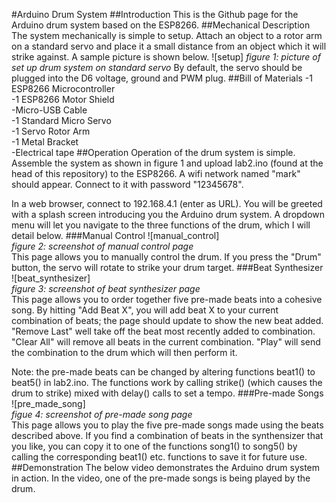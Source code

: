 #Arduino Drum System
##Introduction
This is the Github page for the Arduino drum system based on the ESP8266.
##Mechanical Description
The system mechanically is simple to setup.  Attach an object to a rotor arm on a standard servo and place it a small distance from an object which it will strike against.  A sample picture is shown below.
![setup]
*figure 1: picture of set up drum system on standard servo*
By default, the servo should be plugged into the D6 voltage, ground and PWM plug.
##Bill of Materials
-1 ESP8266 Microcontroller<br>
-1 ESP8266 Motor Shield<br>
-Micro-USB Cable<br>
-1 Standard Micro Servo<br>
-1 Servo Rotor Arm<br>
-1 Metal Bracket<br>
-Electrical tape
##Operation
Operation of the drum system is simple.  Assemble the system as shown in figure 1 and upload lab2.ino (found at the head of this repository) to the ESP8266.  A wifi network named "mark" should appear.  Connect to it with password "12345678".

In a web browser, connect to 192.168.4.1 (enter as URL).  You will be greeted with a splash screen introducing you the Arduino drum system.  A dropdown menu will let you navigate to the three functions of the drum, which I will detail below.
###Manual Control
![manual_control]<br>
*figure 2: screenshot of manual control page*<br>
This page allows you to manually control the drum.  If you press the "Drum" button, the servo will rotate to strike your drum target.
###Beat Synthesizer 
![beat_synthesizer]<br>
*figure 3: screenshot of beat synthesizer page*<br>
This page allows you to order together five pre-made beats into a cohesive song.  By hitting "Add Beat X", you will add beat X to your current combination of beats; the page should update to show the new beat added.  "Remove Last" well take off the beat most recently added to combination.  "Clear All" will remove all beats in the current combination.  "Play" will send the combination to the drum which will then perform it.

Note: the pre-made beats can be changed by altering functions beat1() to beat5() in lab2.ino.  The functions work by calling strike() (which causes the drum to strike) mixed with delay() calls to set a tempo.
###Pre-made Songs
![pre_made_song]<br>
*figue 4: screenshot of pre-made song page*<br>
This page allows you to play the five pre-made songs made using the beats described above.  If you find a combination of beats in the synthensizer that you like, you can copy it to one of the functions song1() to song5() by calling the corresponding beat1() etc. functions to save it for future use.
##Demonstration
The below video demonstrates the Arduino drum system in action.  In the video, one of the pre-made songs is being played by the drum.
